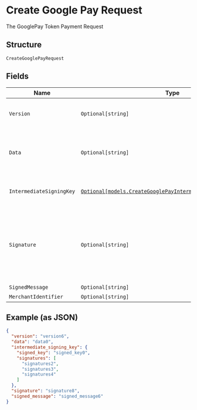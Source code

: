 
# Create Google Pay Request

The GooglePay Token Payment Request

## Structure

`CreateGooglePayRequest`

## Fields

| Name | Type | Tags | Description |
|  --- | --- | --- | --- |
| `Version` | `Optional[string]` | Optional | Informação sobre a versão do token. Único valor aceito é EC_v2 |
| `Data` | `Optional[string]` | Optional | Dados de pagamento criptografados. Corresponde ao encryptedMessage do token Google. |
| `IntermediateSigningKey` | [`Optional[models.CreateGooglePayIntermediateSigningKeyRequest]`](../../doc/models/create-google-pay-intermediate-signing-key-request.md) | Optional | The GooglePay intermediate signing key request |
| `Signature` | `Optional[string]` | Optional | Assinatura dos dados de pagamento. Verifica se a origem da mensagem é o Google. Corresponde ao signature do token Google. |
| `SignedMessage` | `Optional[string]` | Optional | - |
| `MerchantIdentifier` | `Optional[string]` | Optional | - |

## Example (as JSON)

```json
{
  "version": "version6",
  "data": "data0",
  "intermediate_signing_key": {
    "signed_key": "signed_key0",
    "signatures": [
      "signatures2",
      "signatures3",
      "signatures4"
    ]
  },
  "signature": "signature8",
  "signed_message": "signed_message6"
}
```

